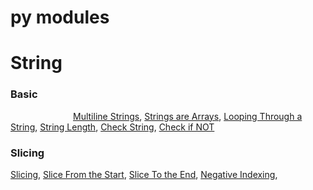 # py modules

<h1>String</h1>


<h3>Basic</h3>
<span style="margin-left: 100px">
  <a href="https://www.w3schools.com/python/python_strings.asp">Multiline Strings</a>,
  <a href="https://www.w3schools.com/python/python_strings.asp">Strings are Arrays</a>,
  <a href="https://www.w3schools.com/python/python_strings.asp">Looping Through a String</a>,
  <a href="https://www.w3schools.com/python/python_strings.asp">String Length</a>,
  <a href="https://www.w3schools.com/python/python_strings.asp">Check String</a>,
  <a href="https://www.w3schools.com/python/python_strings.asp">Check if NOT</a>
</span>


<h3>Slicing</h3>
<span>
  <a href="https://www.w3schools.com/python/python_strings_slicing.asp">Slicing</a>,
  <a href="https://www.w3schools.com/python/python_strings_slicing.asp">Slice From the Start</a>,
  <a href="https://www.w3schools.com/python/python_strings_slicing.asp">Slice To the End</a>,
  <a href="https://www.w3schools.com/python/python_strings_slicing.asp">Negative Indexing</a>,
</span>
